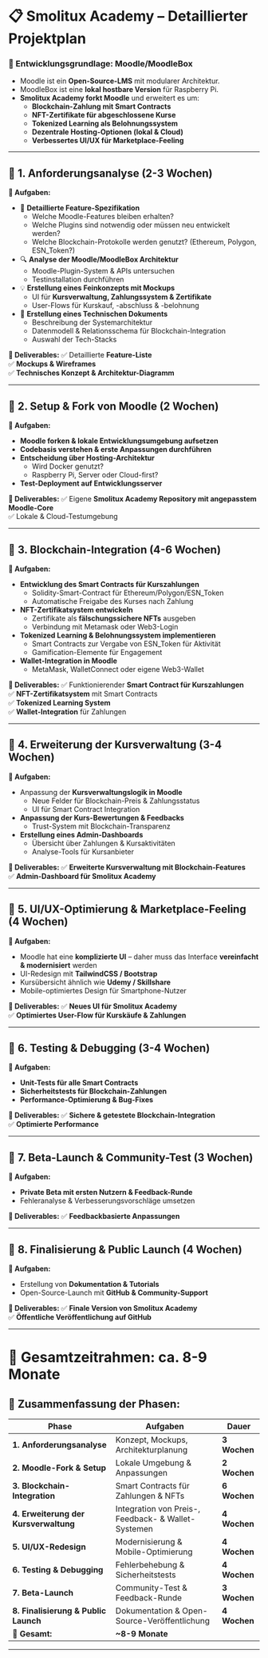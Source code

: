 # **📋 Smolitux Academy – Detaillierter Projektplan**
### **🔹 Entwicklungsgrundlage: Moodle/MoodleBox**
- Moodle ist ein **Open-Source-LMS** mit modularer Architektur.
- MoodleBox ist eine **lokal hostbare Version** für Raspberry Pi.
- **Smolitux Academy forkt Moodle** und erweitert es um:
  - **Blockchain-Zahlung mit Smart Contracts**
  - **NFT-Zertifikate für abgeschlossene Kurse**
  - **Tokenized Learning als Belohnungssystem**
  - **Dezentrale Hosting-Optionen (lokal & Cloud)**
  - **Verbessertes UI/UX für Marketplace-Feeling**

---

## **📌 1. Anforderungsanalyse (2-3 Wochen)**
**🔹 Aufgaben:**
- 🎯 **Detaillierte Feature-Spezifikation**  
  - Welche Moodle-Features bleiben erhalten?  
  - Welche Plugins sind notwendig oder müssen neu entwickelt werden?  
  - Welche Blockchain-Protokolle werden genutzt? (Ethereum, Polygon, ESN_Token?)  
- 🔍 **Analyse der Moodle/MoodleBox Architektur**  
  - Moodle-Plugin-System & APIs untersuchen  
  - Testinstallation durchführen  
- 💡 **Erstellung eines Feinkonzepts mit Mockups**  
  - UI für **Kursverwaltung, Zahlungssystem & Zertifikate**  
  - User-Flows für Kurskauf, -abschluss & -belohnung  
- 📝 **Erstellung eines Technischen Dokuments**  
  - Beschreibung der Systemarchitektur  
  - Datenmodell & Relationsschema für Blockchain-Integration  
  - Auswahl der Tech-Stacks  

**🎯 Deliverables:**
✅ Detaillierte **Feature-Liste**  
✅ **Mockups & Wireframes**  
✅ **Technisches Konzept & Architektur-Diagramm**  

---

## **📌 2. Setup & Fork von Moodle (2 Wochen)**
**🔹 Aufgaben:**
- **Moodle forken & lokale Entwicklungsumgebung aufsetzen**  
- **Codebasis verstehen & erste Anpassungen durchführen**  
- **Entscheidung über Hosting-Architektur**  
  - Wird Docker genutzt?  
  - Raspberry Pi, Server oder Cloud-first?  
- **Test-Deployment auf Entwicklungsserver**  

**🎯 Deliverables:**
✅ Eigene **Smolitux Academy Repository mit angepasstem Moodle-Core**  
✅ Lokale & Cloud-Testumgebung  

---

## **📌 3. Blockchain-Integration (4-6 Wochen)**
**🔹 Aufgaben:**
- **Entwicklung des Smart Contracts für Kurszahlungen**  
  - Solidity-Smart-Contract für Ethereum/Polygon/ESN_Token  
  - Automatische Freigabe des Kurses nach Zahlung  
- **NFT-Zertifikatsystem entwickeln**  
  - Zertifikate als **fälschungssichere NFTs** ausgeben  
  - Verbindung mit Metamask oder Web3-Login  
- **Tokenized Learning & Belohnungssystem implementieren**  
  - Smart Contracts zur Vergabe von ESN_Token für Aktivität  
  - Gamification-Elemente für Engagement  
- **Wallet-Integration in Moodle**  
  - MetaMask, WalletConnect oder eigene Web3-Wallet  

**🎯 Deliverables:**
✅ Funktionierender **Smart Contract für Kurszahlungen**  
✅ **NFT-Zertifikatsystem** mit Smart Contracts  
✅ **Tokenized Learning System**  
✅ **Wallet-Integration** für Zahlungen  

---

## **📌 4. Erweiterung der Kursverwaltung (3-4 Wochen)**
**🔹 Aufgaben:**
- Anpassung der **Kursverwaltungslogik in Moodle**  
  - Neue Felder für Blockchain-Preis & Zahlungsstatus  
  - UI für Smart Contract Integration  
- **Anpassung der Kurs-Bewertungen & Feedbacks**  
  - Trust-System mit Blockchain-Transparenz  
- **Erstellung eines Admin-Dashboards**  
  - Übersicht über Zahlungen & Kursaktivitäten  
  - Analyse-Tools für Kursanbieter  

**🎯 Deliverables:**
✅ **Erweiterte Kursverwaltung mit Blockchain-Features**  
✅ **Admin-Dashboard für Smolitux Academy**  

---

## **📌 5. UI/UX-Optimierung & Marketplace-Feeling (4 Wochen)**
**🔹 Aufgaben:**
- Moodle hat eine **komplizierte UI** – daher muss das Interface **vereinfacht & modernisiert** werden  
- UI-Redesign mit **TailwindCSS / Bootstrap**  
- Kursübersicht ähnlich wie **Udemy / Skillshare**  
- Mobile-optimiertes Design für Smartphone-Nutzer  

**🎯 Deliverables:**
✅ **Neues UI für Smolitux Academy**  
✅ **Optimiertes User-Flow für Kurskäufe & Zahlungen**  

---

## **📌 6. Testing & Debugging (3-4 Wochen)**
**🔹 Aufgaben:**
- **Unit-Tests für alle Smart Contracts**  
- **Sicherheitstests für Blockchain-Zahlungen**  
- **Performance-Optimierung & Bug-Fixes**  

**🎯 Deliverables:**
✅ **Sichere & getestete Blockchain-Integration**  
✅ **Optimierte Performance**  

---

## **📌 7. Beta-Launch & Community-Test (3 Wochen)**
**🔹 Aufgaben:**
- **Private Beta mit ersten Nutzern & Feedback-Runde**  
- Fehleranalyse & Verbesserungsvorschläge umsetzen  

**🎯 Deliverables:**
✅ **Feedbackbasierte Anpassungen**  

---

## **📌 8. Finalisierung & Public Launch (4 Wochen)**
**🔹 Aufgaben:**
- Erstellung von **Dokumentation & Tutorials**  
- Open-Source-Launch mit **GitHub & Community-Support**  

**🎯 Deliverables:**
✅ **Finale Version von Smolitux Academy**  
✅ **Öffentliche Veröffentlichung auf GitHub**  

---

# **📅 Gesamtzeitrahmen: ca. 8-9 Monate**
## **🔹 Zusammenfassung der Phasen:**
| Phase | Aufgaben | Dauer |
|---|---|---|
| **1. Anforderungsanalyse** | Konzept, Mockups, Architekturplanung | **3 Wochen** |
| **2. Moodle-Fork & Setup** | Lokale Umgebung & Anpassungen | **2 Wochen** |
| **3. Blockchain-Integration** | Smart Contracts für Zahlungen & NFTs | **6 Wochen** |
| **4. Erweiterung der Kursverwaltung** | Integration von Preis-, Feedback- & Wallet-Systemen | **4 Wochen** |
| **5. UI/UX-Redesign** | Modernisierung & Mobile-Optimierung | **4 Wochen** |
| **6. Testing & Debugging** | Fehlerbehebung & Sicherheitstests | **4 Wochen** |
| **7. Beta-Launch** | Community-Test & Feedback-Runde | **3 Wochen** |
| **8. Finalisierung & Public Launch** | Dokumentation & Open-Source-Veröffentlichung | **4 Wochen** |
| **📅 Gesamt:** | **~8-9 Monate** |

---
